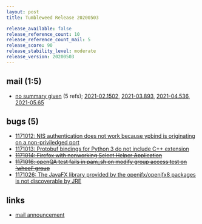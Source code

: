 ```yaml
---
layout: post
title: Tumbleweed Release 20200503

release_available: false
release_reference_count: 10
release_reference_count_mail: 5
release_score: 90
release_stability_level: moderate
release_version: 20200503
---
```


## mail (1:5)

- [no summary given](https://github.com/boombatower/tumbleweed-review/issues/10) (5 refs); [2021-02.1502](https://github.com/boombatower/tumbleweed-review/issues/10), [2021-03.893](https://github.com/boombatower/tumbleweed-review/issues/10), [2021-04.536](https://github.com/boombatower/tumbleweed-review/issues/10), [2021-05.65](https://github.com/boombatower/tumbleweed-review/issues/10)

## bugs (5)

<!--more-->

- [1171012: NIS authentication does not work because ypbind is originating on a non-priviledged port](https://bugzilla.opensuse.org/show_bug.cgi?id=1171012)
- [1171013: Protobuf bindings for Python 3 do not include C++ extension](https://bugzilla.opensuse.org/show_bug.cgi?id=1171013)
- ~~[1171014: Firefox with nonworking Select Helper Application](https://bugzilla.opensuse.org/show_bug.cgi?id=1171014)~~
- ~~[1171016: openQA test fails in pam_sh on modify group access test on 'wheel' group](https://bugzilla.opensuse.org/show_bug.cgi?id=1171016)~~
- [1171026: The JavaFX library provided by the openjfx/openjfx8 packages is not discoverable by JRE](https://bugzilla.opensuse.org/show_bug.cgi?id=1171026)



## links

- [mail announcement](https://github.com/boombatower/tumbleweed-review/issues/10)

